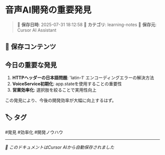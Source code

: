 # 音声AI開発の重要発見

> 📅 **保存日時**: 2025-07-31 18:12:58
> 📁 **カテゴリ**: learning-notes
> 🤖 **保存元**: Cursor AI Assistant

## 💾 保存コンテンツ

## 今日の重要な発見

1. **HTTPヘッダーの日本語問題**: 'latin-1' エンコーディングエラーの解決方法
2. **VoiceService初期化**: app.stateを使用することの重要性
3. **営業効率化**: 選択肢を絞ることで実用性向上

この発見により、今後の開発効率が大幅に向上するはず。

## 🏷️ タグ

#発見 #効率化 #開発ノウハウ

---

*📝 このドキュメントはCursor AIから自動保存されました*
